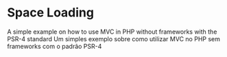 # Space Loading
  A simple example on how to use MVC in PHP without frameworks with the PSR-4 standard
  Um simples exemplo sobre como utilizar MVC no PHP sem frameworks com o padrão PSR-4
